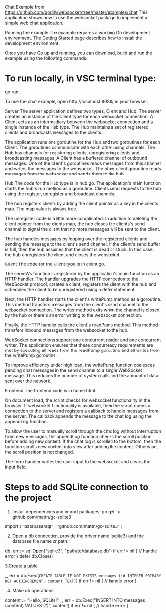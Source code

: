 Chat Example from: https://github.com/gorilla/websocket/tree/master/examples/chat
This application shows how to use the websocket package to implement a simple web chat application.

Running the example
The example requires a working Go development environment. The Getting Started page describes how to install the development environment.

Once you have Go up and running, you can download, build and run the example using the following commands.

# To run locally, in VSC terminal type:
go run .

To use the chat example, open http://localhost:8080/ in your browser.

Server
The server application defines two types, Client and Hub. The server creates an instance of the Client type for each websocket connection. A Client acts as an intermediary between the websocket connection and a single instance of the Hub type. The Hub maintains a set of registered clients and broadcasts messages to the clients.

The application runs one goroutine for the Hub and two goroutines for each Client. The goroutines communicate with each other using channels. The Hub has channels for registering clients, unregistering clients and broadcasting messages. A Client has a buffered channel of outbound messages. One of the client's goroutines reads messages from this channel and writes the messages to the websocket. The other client goroutine reads messages from the websocket and sends them to the hub.

Hub
The code for the Hub type is in hub.go. The application's main function starts the hub's run method as a goroutine. Clients send requests to the hub using the register, unregister and broadcast channels.

The hub registers clients by adding the client pointer as a key in the clients map. The map value is always true.

The unregister code is a little more complicated. In addition to deleting the client pointer from the clients map, the hub closes the clients's send channel to signal the client that no more messages will be sent to the client.

The hub handles messages by looping over the registered clients and sending the message to the client's send channel. If the client's send buffer is full, then the hub assumes that the client is dead or stuck. In this case, the hub unregisters the client and closes the websocket.

Client
The code for the Client type is in client.go.

The serveWs function is registered by the application's main function as an HTTP handler. The handler upgrades the HTTP connection to the WebSocket protocol, creates a client, registers the client with the hub and schedules the client to be unregistered using a defer statement.

Next, the HTTP handler starts the client's writePump method as a goroutine. This method transfers messages from the client's send channel to the websocket connection. The writer method exits when the channel is closed by the hub or there's an error writing to the websocket connection.

Finally, the HTTP handler calls the client's readPump method. This method transfers inbound messages from the websocket to the hub.

WebSocket connections support one concurrent reader and one concurrent writer. The application ensures that these concurrency requirements are met by executing all reads from the readPump goroutine and all writes from the writePump goroutine.

To improve efficiency under high load, the writePump function coalesces pending chat messages in the send channel to a single WebSocket message. This reduces the number of system calls and the amount of data sent over the network.

Frontend
The frontend code is in home.html.

On document load, the script checks for websocket functionality in the browser. If websocket functionality is available, then the script opens a connection to the server and registers a callback to handle messages from the server. The callback appends the message to the chat log using the appendLog function.

To allow the user to manually scroll through the chat log without interruption from new messages, the appendLog function checks the scroll position before adding new content. If the chat log is scrolled to the bottom, then the function scrolls new content into view after adding the content. Otherwise, the scroll position is not changed.

The form handler writes the user input to the websocket and clears the input field.

# Steps to add SQLite connection to the project
1. Install dependencies and import packages: 
go get -u github.com/mattn/go-sqlite3

import (
    "database/sql"
    _ "github.com/mattn/go-sqlite3"
)

2. Open a db connection, provide the driver name (sqlite3) and the database file name or path::

db, err := sql.Open("sqlite3", "path/to/database.db")
if err != nil {
    // handle error
}
defer db.Close()

3.Create a table

_, err = db.Exec(`CREATE TABLE IF NOT EXISTS messages (id INTEGER PRIMARY KEY AUTOINCREMENT, content TEXT)`)
if err != nil {
    // handle error
}

4. Make db operations

content := "Hello, SQLite!"
_, err = db.Exec("INSERT INTO messages (content) VALUES (?)", content)
if err != nil {
    // handle error
}


